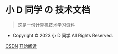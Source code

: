 <!-- 封面页_coverpage.md -->

# 小 D 同学 の 技术文档

> 这是一份计算机技术学习资料

- Copyright © 2023 小 D 同学 All Rights Reserved.

[CSDN](https://blog.csdn.net/qq_73408594?type=blog)
[开始阅读](/content/Begin.md)
